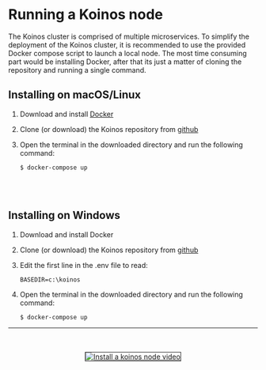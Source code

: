 # Running a Koinos node

The Koinos cluster is comprised of multiple microservices. To simplify the deployment of the Koinos cluster, it is recommended to use the provided Docker compose script to launch a local node. The most time consuming part would be installing Docker, after that its just a matter of cloning the repository and running a single command.

## Installing on macOS/Linux

1. Download and install [Docker](https://www.docker.com/products/docker-desktop)
2. Clone (or download) the Koinos repository from [github](http://github.com/koinos/koinos)
3. Open the terminal in the downloaded directory and run the following command:

    ```
    $ docker-compose up
    ```
<br/><br/>

## Installing on Windows

1. Download and install Docker
2. Clone (or download) the Koinos repository from [github](http://github.com/koinos/koinos)
3. Edit the first line in the .env file to read:

    ```
    BASEDIR=c:\koinos
    ```

4. Open the terminal in the downloaded directory and run the following command:

    ```
    $ docker-compose up
    ```


---
<br />
<br />

<center>
<a href="http://www.youtube.com/watch?feature=player_embedded&v=64NWplpcmqU
" target="_blank"><img src="http://img.youtube.com/vi/64NWplpcmqU/0.jpg"
alt="Install a koinos node video"  border="1" /></a>
</center>

<br />
<br />
